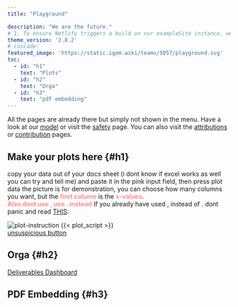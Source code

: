 ```yaml
---
title: "Playground"

description: "We are the future."
# 1. To ensure Netlify triggers a build on our exampleSite instance, we need to change a file in the exampleSite directory.
theme_version: '2.8.2'
# cascade:
featured_image: 'https://static.igem.wiki/teams/5057/playground.svg'
toc:
  - id: "h1"
    text: "Plots"
  - id: "h2"
    text: "Orga" 
  - id: "h3"
    text: "pdf embedding"
---
```


All the pages are already there but simply not shown in the menu.
Have a look at our [model](model) or visit the [safety](safety) page.
You can also visit the [attributions](attributions) or [contribution](contributions) pages.

## Make your plots here {#h1}

copy your data out of your docs sheet (i dont know if excel works as well you can try and tell me) and paste it in the pink input field, then press plot data
the picture is for demonstration, you can choose how many columns you want, but the <span class="blink">first column</span> is the <span class="blink">x-values</span>.<br>
<span class="blink">Also dont use , use . instead</span>
If you already have used , instead of . dont panic and read [THIS](https://www.statology.org/google-sheets-replace-comma-with-dot/): 
<style>
.blink {
  animation: blinker 3s linear infinite;
  color: red;
  font-weight: bold;
}

@keyframes blinker {
  5% { opacity: 0; }
}
</style>

<img src="https://static.igem.wiki/teams/5057/plot-instruction.png" alt="plot-instruction">
{{< plot_script >}}

<div>
<a href="https://www.youtube.com/watch?v=dQw4w9WgXcQ" class="ba b athelas b--moon-gray bg-black br2 gold dib hover-bg-gold hover-black link mt4 ph4 pv3 f6">unsuspicious button</a>
</div>

## Orga {#h2}

[Deliverables Dashboard](https://teams.igem.org/5057/deliverables)

## PDF Embedding {#h3}

<div style="width: 100%; aspect-ratio: 0.7071;">
    <object  data='https://static.igem.wiki/teams/5057/2024-05-28-moderation-und-protokoll.pdf' width="100%" height="100%" data="{{ printf "%s/%s" .RelPermalink .Params.file_path }}"></object>
  </div>


